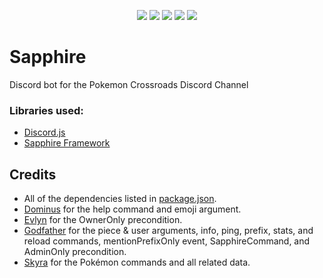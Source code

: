 <p align="center">
    <img src="https://discordapp.com/api/guilds/165459248703209472/embed.png"> <img src="https://img.shields.io/github/package-json/v/KunoichiZ/Sapphire.svg"> <a href="https://depfu.com/github/KunoichiZ/Sapphire?project_id=17417"><img src="https://badges.depfu.com/badges/33d21a7a03ef23e867099d85ba8c7a53/overview.svg"></a> <img src="https://img.shields.io/github/license/KunoichiZ/Sapphire.svg"> <img src="https://img.shields.io/github/workflow/status/KunoichiZ/Sapphire/Continuous%20Integration">
</p>

# Sapphire

Discord bot for the Pokemon Crossroads Discord Channel

### Libraries used:

-   [Discord.js](https://discord.js.org/#/)
-   [Sapphire Framework](https://github.com/sapphire-project/framework)

## Credits

-   All of the dependencies listed in [package.json](./package.json).
-   [Dominus](https://github.com/dominus-project/dominus) for the help command and emoji argument.
-   [Evlyn](https://github.com/skyra-project/evlyn) for the OwnerOnly precondition.
-   [Godfather](https://github.com/Stitch07/godfather) for the piece & user arguments, info, ping, prefix, stats, and reload commands, mentionPrefixOnly event, SapphireCommand, and AdminOnly precondition.
-   [Skyra](https://github.com/skyra-project/skyra) for the Pokémon commands and all related data.
